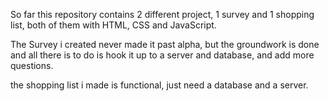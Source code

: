 So far this repository contains 2 different project, 1 survey and 1 shopping list, both of them with HTML, CSS and JavaScript.

The Survey i created never made it past alpha, but the groundwork is done and all there is to do is hook it up to a server and database, and add more questions.

the shopping list i made is functional, just need a database and a server.
